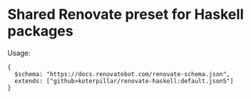 # Shared Renovate preset for Haskell packages

Usage:

```json5
{
  $schema: "https://docs.renovatebot.com/renovate-schema.json",
  extends: ["github>koterpillar/renovate-haskell:default.json5"]
}
```
